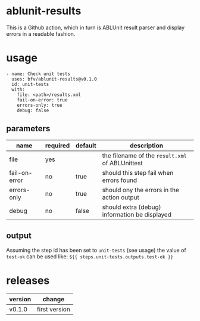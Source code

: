 # ablunit-results
This is a Github action, which in turn is ABLUnit result parser and display errors in a readable fashion.

# usage
```
- name: Check unit tests
  uses: bfv/ablunit-results@v0.1.0
  id: unit-tests
  with:
    file: <path>/results.xml
    fail-on-error: true
    errors-only: true
    debug: false
```

## parameters
| name  | required | default | description |
| --- | --- | --- | ---- | 
| file  | yes | | the filename of the `result.xml` of ABLUnittest  |
| fail-on-error | no | true | should this step fail when errors found |
| errors-only | no | true | should ony the errors in the action output |
| debug | no | false | should extra (debug) information be displayed |

## output
Assuming the step id has been set to `unit-tests` (see usage) the value of `test-ok` can be used like:
`${{ steps.unit-tests.outputs.test-ok }}`

# releases

| version  | change |
| --- | --- | 
| v0.1.0  | first version | 
